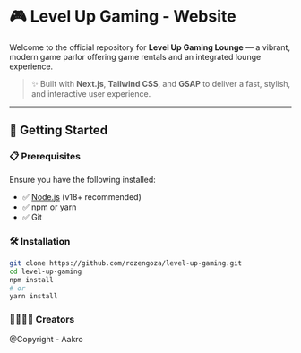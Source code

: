 # 🎮 Level Up Gaming - Website

Welcome to the official repository for **Level Up Gaming Lounge** — a vibrant, modern game parlor offering game rentals and an integrated lounge experience.

> ✨ Built with **Next.js**, **Tailwind CSS**, and **GSAP** to deliver a fast, stylish, and interactive user experience.

---

## 🚀 Getting Started

### 📋 Prerequisites

Ensure you have the following installed:

- ✅ [Node.js](https://nodejs.org/en/) (v18+ recommended)
- ✅ npm or yarn
- ✅ Git

### 🛠️ Installation

```bash
git clone https://github.com/rozengoza/level-up-gaming.git
cd level-up-gaming
npm install
# or
yarn install
```


### 👩‍💻👨‍💻 Creators
@Copyright - Aakro
